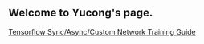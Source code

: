 ## Welcome to Yucong's page.

[Tensorflow Sync/Async/Custom Network Training Guide](./parallel_tf/index.md)

